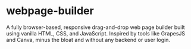 # webpage-builder
A fully browser-based, responsive drag-and-drop web page builder built using vanilla HTML, CSS, and JavaScript. Inspired by tools like GrapesJS and Canva, minus the bloat and without any backend or user login.
